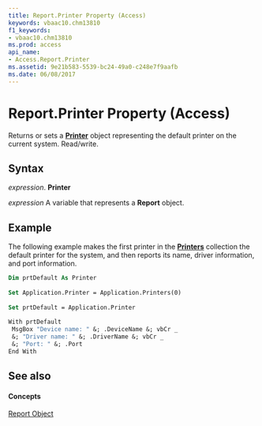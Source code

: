 ```yaml
---
title: Report.Printer Property (Access)
keywords: vbaac10.chm13810
f1_keywords:
- vbaac10.chm13810
ms.prod: access
api_name:
- Access.Report.Printer
ms.assetid: 9e21b583-5539-bc24-49a0-c248e7f9aafb
ms.date: 06/08/2017
---
```



# Report.Printer Property (Access)

Returns or sets a **[Printer](printer-object-access.md)** object representing the default printer on the current system. Read/write.


## Syntax

 _expression_. **Printer**

 _expression_ A variable that represents a **Report** object.


## Example

The following example makes the first printer in the **[Printers](printers-object-access.md)** collection the default printer for the system, and then reports its name, driver information, and port information.


```vb
Dim prtDefault As Printer 
 
Set Application.Printer = Application.Printers(0) 
 
Set prtDefault = Application.Printer 
 
With prtDefault 
 MsgBox "Device name: " &; .DeviceName &; vbCr _ 
 &; "Driver name: " &; .DriverName &; vbCr _ 
 &; "Port: " &; .Port 
End With 

```


## See also


#### Concepts


[Report Object](report-object-access.md)

